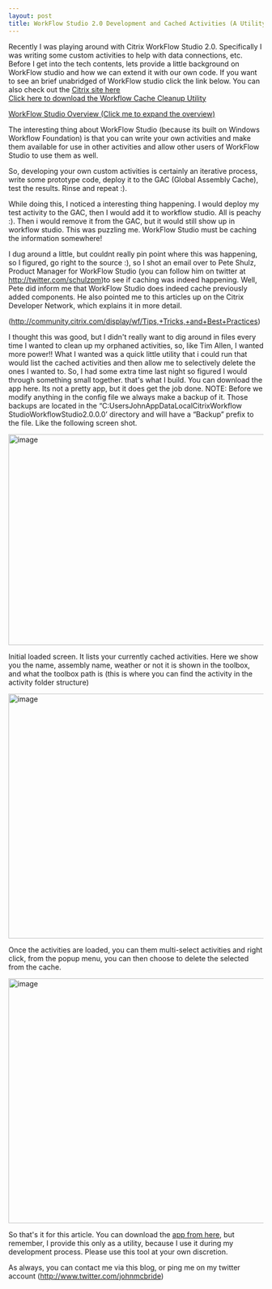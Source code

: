```yaml
---
layout: post
title: WorkFlow Studio 2.0 Development and Cached Activities (A Utility to clear them up)
---
```



Recently I was playing around with Citrix WorkFlow Studio 2.0. Specifically I was writing some custom activities to help with data connections, etc. Before I get into the tech contents, lets provide a little background on WorkFlow studio and how we can extend it with our own code. If you want to see an brief unabridged of WorkFlow studio click the link below. You can also check out the <a href="http://community.citrix.com/cdn/wf" target="_blank">Citrix site here</a>
<br />
<a href="/downloads/CitrixWfStudioActivityCacheInstall.zip">Click here to download the Workflow Cache Cleanup Utility</a>

<a onclick="javascript:if ( wfoverview.style.display=='') {wfoverview.style.display='none';} else {wfoverview.style.display='';}" href="#">WorkFlow Studio Overview (Click me to expand the overview)</a>
<div id="wfoverview" style="display:none;">WorkFlow Studio is a tool for allowing IT Administrators the ability to automate certain processes without having to write much/any code. Some examples of this might be, auto provisioning user accounts in your directory service, creating or deleting XenServer VM’s based on space requirements, adding users to groups in active directory. WorkFlow studio is using Microsoft’s underlying Windows Workflow Technology, so if you are familiar with the MS WF Technology, then you should feel at home within this tool. Below is a screen of the WorkFlow Studio Designer with test workflow for creating a user.

<a href="http://www.sharepoint-stuff.com/wp-content/uploads/2009/12/image.png"><img style="border-bottom: 0px; border-left: 0px; display: inline; border-top: 0px; border-right: 0px" title="image" src="http://www.sharepoint-stuff.com/wp-content/uploads/2009/12/image_thumb.png" border="0" alt="image" width="946" height="772" /></a>

Each one of the items listed in the above workflow are called activities <img style="border-bottom: 0px; border-left: 0px; display: inline; border-top: 0px; border-right: 0px" title="image" src="http://www.sharepoint-stuff.com/wp-content/uploads/2009/12/image_thumb1.png" border="0" alt="image" width="104" height="31" />. These are isolated bits of code that perform specific functions, say like creating a user. All the available activities that you can use in your own workflows are listed in the activities window as shown below.

<a href="http://www.sharepoint-stuff.com/wp-content/uploads/2009/12/image1.png"><img style="border-bottom: 0px; border-left: 0px; display: inline; border-top: 0px; border-right: 0px" title="image" src="http://www.sharepoint-stuff.com/wp-content/uploads/2009/12/image_thumb2.png" border="0" alt="image" width="189" height="484" /></a>

The last thing I will touch on, is you can also build your own custom activities for use by other users of workflow studio. This is cool because if there is something lacking in the activities, you can just built it, and hopefully share it out to the community for other’s to benefit from. That is where this article came from.<br /><br />This is the end of the WorkFlow Studio Background Information
</div>
The interesting thing about WorkFlow Studio (because its built on Windows Workflow Foundation) is that you can write your own activities and make them available for use in other activities and allow other users of WorkFlow Studio to use them as well.

So, developing your own custom activities is certainly an iterative process, write some prototype code, deploy it to the GAC (Global Assembly Cache), test the results. Rinse and repeat :).

While doing this, I noticed a interesting thing happening. I would deploy my test activity to the GAC, then I would add it to workflow studio. All is peachy :). Then i would remove it from the GAC, but it would still show up in workflow studio. This was puzzling me. WorkFlow Studio must be caching the information somewhere!

I dug around a little, but couldnt really pin point where this was happening, so I figured, go right to the source :), so I shot an email over to Pete Shulz, Product Manager for WorkFlow Studio (you can follow him on twitter at <a href="http://twitter.com/schulzpm">http://twitter.com/schulzpm</a>)to see if caching was indeed happening. Well, Pete did inform me that WorkFlow Studio does indeed cache previously added components. He also pointed me to this articles up on the Citrix Developer Network, which explains it in more detail.

(<a href="http://community.citrix.com/display/wf/Tips,+Tricks,+and+Best+Practices">http://community.citrix.com/display/wf/Tips,+Tricks,+and+Best+Practices</a>)

I thought this was good, but I didn't really want to dig around in files every time I wanted to clean up my orphaned activities, so, like Tim Allen, I wanted more power!! What I wanted was a quick little utility that i could run that would list the cached activities and then allow me to selectively delete the ones I wanted to. So, I had some extra time last night so figured I would through something small together. that's what I build. You can download the app here. Its not a pretty app, but it does get the job done. NOTE: Before we modify anything in the config file we always make a backup of it. Those backups are located in the “C:UsersJohnAppDataLocalCitrixWorkflow StudioWorkflowStudio2.0.0.0’ directory and will have a “Backup” prefix to the file. Like the following screen shot.

<a href="http://www.sharepoint-stuff.com/wp-content/uploads/2009/12/image2.png"><img style="border-bottom: 0px; border-left: 0px; display: inline; border-top: 0px; border-right: 0px" title="image" src="http://www.sharepoint-stuff.com/wp-content/uploads/2009/12/image_thumb3.png" border="0" alt="image" width="644" height="417" /></a>

Initial loaded screen. It lists your currently cached activities. Here we show you the name, assembly name, weather or not it is shown in the toolbox, and what the toolbox path is (this is where you can find the activity in the activity folder structure)

<a href="http://www.sharepoint-stuff.com/wp-content/uploads/2009/12/image3.png"><img style="border-bottom: 0px; border-left: 0px; display: inline; border-top: 0px; border-right: 0px" title="image" src="http://www.sharepoint-stuff.com/wp-content/uploads/2009/12/image_thumb4.png" border="0" alt="image" width="601" height="484" /></a>

Once the activities are loaded, you can them multi-select activities and right click, from the popup menu, you can then choose to delete the selected from the cache.

<a href="http://www.sharepoint-stuff.com/wp-content/uploads/2009/12/image4.png"><img style="border-bottom: 0px; border-left: 0px; display: inline; border-top: 0px; border-right: 0px" title="image" src="http://www.sharepoint-stuff.com/wp-content/uploads/2009/12/image_thumb5.png" border="0" alt="image" width="599" height="484" /></a>

So that's it for this article. You can download the <a href="/downloads/CitrixWfStudioActivityCacheInstall.zip"> app from here</a>, but remember, I provide this only as a utility, because I use it during my development process. Please use this tool at your own discretion.

As always, you can contact me via this blog, or ping me on my twitter account (<a href="http://www.twitter.com/johnmcbride">http://www.twitter.com/johnmcbride</a>)
